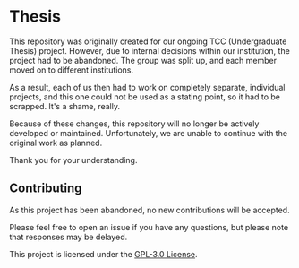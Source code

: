 # Thesis

This repository was originally created for our ongoing TCC (Undergraduate Thesis) project. However, due to internal decisions within our institution, the project had to be abandoned. The group was split up, and each member moved on to different institutions.

As a result, each of us then had to work on completely separate, individual projects, and this one could not be used as a stating point, so it had to be scrapped. It's a shame, really.

Because of these changes, this repository will no longer be actively developed or maintained. Unfortunately, we are unable to continue with the original work as planned.

Thank you for your understanding.

## Contributing

As this project has been abandoned, no new contributions will be accepted.

Please feel free to open an issue if you have any questions, but please note that responses may be delayed.

This project is licensed under the [GPL-3.0 License](./LICENSE).
